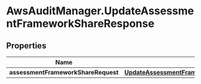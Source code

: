 # AwsAuditManager.UpdateAssessmentFrameworkShareResponse

## Properties

Name | Type | Description | Notes
------------ | ------------- | ------------- | -------------
**assessmentFrameworkShareRequest** | [**UpdateAssessmentFrameworkShareResponseAssessmentFrameworkShareRequest**](UpdateAssessmentFrameworkShareResponseAssessmentFrameworkShareRequest.md) |  | [optional] 


